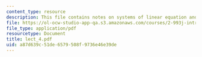 ```yaml
---
content_type: resource
description: This file contains notes on systems of linear equation and gaussian elimination.
file: https://ol-ocw-studio-app-qa.s3.amazonaws.com/courses/2-993j-introduction-to-numerical-analysis-for-engineering-13-002j-spring-2005/a87d639c51de6579508f9736e46e39de_lect_4.pdf
file_type: application/pdf
resourcetype: Document
title: lect_4.pdf
uid: a87d639c-51de-6579-508f-9736e46e39de
---
```

